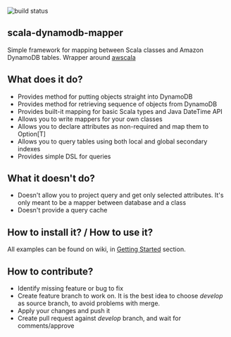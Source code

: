 ![build status](https://travis-ci.org/mkorman9/scala-dynamodb-mapper.svg?branch=master)

## scala-dynamodb-mapper
Simple framework for mapping between Scala classes and Amazon DynamoDB tables. Wrapper around [awscala](https://github.com/seratch/AWScala)

## What does it do?
* Provides method for putting objects straight into DynamoDB
* Provides method for retrieving sequence of objects from DynamoDB
* Provides built-it mapping for basic Scala types and Java DateTime API
* Allows you to write mappers for your own classes
* Allows you to declare attributes as non-required and map them to Option[T]
* Allows you to query tables using both local and global secondary indexes
* Provides simple DSL for queries

## What it doesn't do?
* Doesn't allow you to project query and get only selected attributes. It's only meant to be a mapper between database and a class
* Doesn't provide a query cache

## How to install it? / How to use it?

All examples can be found on wiki, in [Getting Started](https://github.com/mkorman9/scala-dynamodb-mapper/wiki) section.

## How to contribute?

* Identify missing feature or bug to fix
* Create feature branch to work on. It is the best idea to choose *develop* as source branch, to avoid problems with merge.
* Apply your changes and push it
* Create pull request against *develop* branch, and wait for comments/approve
